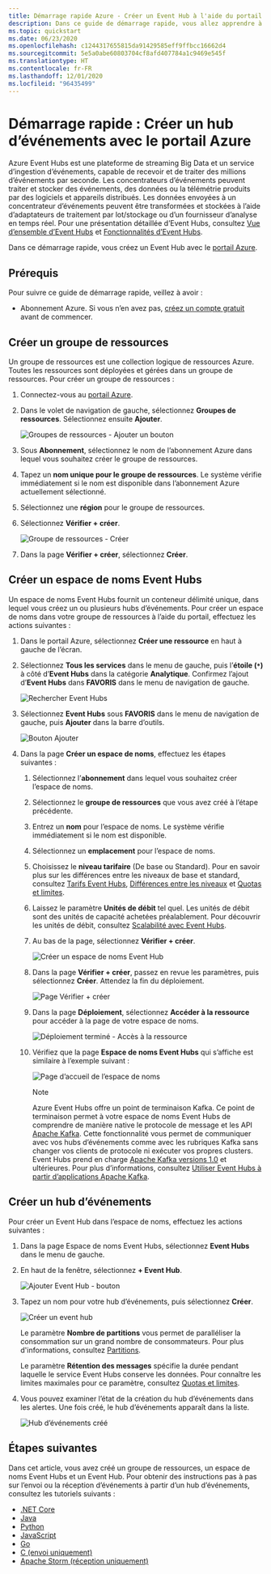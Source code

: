 ```yaml
---
title: Démarrage rapide Azure - Créer un Event Hub à l'aide du portail Azure
description: Dans ce guide de démarrage rapide, vous allez apprendre à créer un hub d’événements Azure à l’aide du portail Azure.
ms.topic: quickstart
ms.date: 06/23/2020
ms.openlocfilehash: c1244317655815da91429585eff9ffbcc16662d4
ms.sourcegitcommit: 5e5a0abe60803704cf8afd407784a1c9469e545f
ms.translationtype: HT
ms.contentlocale: fr-FR
ms.lasthandoff: 12/01/2020
ms.locfileid: "96435499"
---
```

# <a name="quickstart-create-an-event-hub-using-azure-portal"></a>Démarrage rapide : Créer un hub d’événements avec le portail Azure
Azure Event Hubs est une plateforme de streaming Big Data et un service d’ingestion d’événements, capable de recevoir et de traiter des millions d’événements par seconde. Les concentrateurs d’événements peuvent traiter et stocker des événements, des données ou la télémétrie produits par des logiciels et appareils distribués. Les données envoyées à un concentrateur d’événements peuvent être transformées et stockées à l’aide d’adaptateurs de traitement par lot/stockage ou d’un fournisseur d’analyse en temps réel. Pour une présentation détaillée d’Event Hubs, consultez [Vue d’ensemble d’Event Hubs](event-hubs-about.md) et [Fonctionnalités d’Event Hubs](event-hubs-features.md).

Dans ce démarrage rapide, vous créez un Event Hub avec le [portail Azure](https://portal.azure.com).

## <a name="prerequisites"></a>Prérequis

Pour suivre ce guide de démarrage rapide, veillez à avoir :

- Abonnement Azure. Si vous n’en avez pas, [créez un compte gratuit](https://azure.microsoft.com/free/) avant de commencer.

## <a name="create-a-resource-group"></a>Créer un groupe de ressources

Un groupe de ressources est une collection logique de ressources Azure. Toutes les ressources sont déployées et gérées dans un groupe de ressources. Pour créer un groupe de ressources :

1. Connectez-vous au [portail Azure](https://portal.azure.com).
1. Dans le volet de navigation de gauche, sélectionnez **Groupes de ressources**. Sélectionnez ensuite **Ajouter**.

   ![Groupes de ressources - Ajouter un bouton](./media/event-hubs-quickstart-portal/resource-groups1.png)

1. Sous **Abonnement**, sélectionnez le nom de l’abonnement Azure dans lequel vous souhaitez créer le groupe de ressources.
1. Tapez un **nom unique pour le groupe de ressources**. Le système vérifie immédiatement si le nom est disponible dans l’abonnement Azure actuellement sélectionné.
1. Sélectionnez une **région** pour le groupe de ressources.
1. Sélectionnez **Vérifier + créer**.

   ![Groupe de ressources - Créer](./media/event-hubs-quickstart-portal/resource-groups2.png)
1. Dans la page **Vérifier + créer**, sélectionnez **Créer**. 

## <a name="create-an-event-hubs-namespace"></a>Créer un espace de noms Event Hubs

Un espace de noms Event Hubs fournit un conteneur délimité unique, dans lequel vous créez un ou plusieurs hubs d’événements. Pour créer un espace de noms dans votre groupe de ressources à l’aide du portail, effectuez les actions suivantes :

1. Dans le portail Azure, sélectionnez **Créer une ressource** en haut à gauche de l’écran.
1. Sélectionnez **Tous les services** dans le menu de gauche, puis l’**étoile (`*`)** à côté d’**Event Hubs** dans la catégorie **Analytique**. Confirmez l’ajout d’**Event Hubs** dans **FAVORIS** dans le menu de navigation de gauche. 
    
   ![Rechercher Event Hubs](./media/event-hubs-quickstart-portal/select-event-hubs-menu.png)
1. Sélectionnez **Event Hubs** sous **FAVORIS** dans le menu de navigation de gauche, puis **Ajouter** dans la barre d’outils.

   ![Bouton Ajouter](./media/event-hubs-quickstart-portal/event-hubs-add-toolbar.png)
1. Dans la page **Créer un espace de noms**, effectuez les étapes suivantes :  
   1. Sélectionnez l’**abonnement** dans lequel vous souhaitez créer l’espace de noms.  
   1. Sélectionnez le **groupe de ressources** que vous avez créé à l’étape précédente.   
   1. Entrez un **nom** pour l’espace de noms. Le système vérifie immédiatement si le nom est disponible.  
   1. Sélectionnez un **emplacement** pour l’espace de noms.
   1. Choisissez le **niveau tarifaire** (De base ou Standard). Pour en savoir plus sur les différences entre les niveaux de base et standard, consultez [Tarifs Event Hubs](https://azure.microsoft.com/pricing/details/event-hubs/), [Différences entre les niveaux](event-hubs-faq.md#what-is-the-difference-between-event-hubs-basic-and-standard-tiers) et [Quotas et limites](event-hubs-quotas.md). 
   1. Laissez le paramètre **Unités de débit** tel quel. Les unités de débit sont des unités de capacité achetées préalablement. Pour découvrir les unités de débit, consultez [Scalabilité avec Event Hubs](event-hubs-scalability.md#throughput-units).  
   1. Au bas de la page, sélectionnez **Vérifier + créer**.
      
      ![Créer un espace de noms Event Hub](./media/event-hubs-quickstart-portal/create-event-hub1.png)
   1. Dans la page **Vérifier + créer**, passez en revue les paramètres, puis sélectionnez **Créer**. Attendez la fin du déploiement. 
      
      ![Page Vérifier + créer](./media/event-hubs-quickstart-portal/review-create.png)
      
   1. Dans la page **Déploiement**, sélectionnez **Accéder à la ressource** pour accéder à la page de votre espace de noms. 
      
      ![Déploiement terminé - Accès à la ressource](./media/event-hubs-quickstart-portal/deployment-complete.png)  
   1. Vérifiez que la page **Espace de noms Event Hubs** qui s’affiche est similaire à l’exemple suivant :   
      
      ![Page d’accueil de l’espace de noms](./media/event-hubs-quickstart-portal/namespace-home-page.png)       

      > [!NOTE]
      > Azure Event Hubs offre un point de terminaison Kafka. Ce point de terminaison permet à votre espace de noms Event Hubs de comprendre de manière native le protocole de message et les API [Apache Kafka](https://kafka.apache.org/intro). Cette fonctionnalité vous permet de communiquer avec vos hubs d’événements comme avec les rubriques Kafka sans changer vos clients de protocole ni exécuter vos propres clusters. Event Hubs prend en charge [Apache Kafka versions 1.0](https://kafka.apache.org/10/documentation.html) et ultérieures. Pour plus d’informations, consultez [Utiliser Event Hubs à partir d’applications Apache Kafka](event-hubs-for-kafka-ecosystem-overview.md).
    
## <a name="create-an-event-hub"></a>Créer un hub d’événements

Pour créer un Event Hub dans l’espace de noms, effectuez les actions suivantes :

1. Dans la page Espace de noms Event Hubs, sélectionnez **Event Hubs** dans le menu de gauche.
1. En haut de la fenêtre, sélectionnez **+ Event Hub**.
   
    ![Ajouter Event Hub - bouton](./media/event-hubs-quickstart-portal/create-event-hub4.png)
1. Tapez un nom pour votre hub d’événements, puis sélectionnez **Créer**.
   
    ![Créer un event hub](./media/event-hubs-quickstart-portal/create-event-hub5.png)

    Le paramètre **Nombre de partitions** vous permet de paralléliser la consommation sur un grand nombre de consommateurs. Pour plus d'informations, consultez [Partitions](event-hubs-scalability.md#partitions).

    Le paramètre **Rétention des messages** spécifie la durée pendant laquelle le service Event Hubs conserve les données. Pour connaître les limites maximales pour ce paramètre, consultez [Quotas et limites](event-hubs-quotas.md).
1. Vous pouvez examiner l’état de la création du hub d’événements dans les alertes. Une fois créé, le hub d’événements apparaît dans la liste.

    ![Hub d’événements créé](./media/event-hubs-quickstart-portal/event-hub-created.png)
    
## <a name="next-steps"></a>Étapes suivantes

Dans cet article, vous avez créé un groupe de ressources, un espace de noms Event Hubs et un Event Hub. Pour obtenir des instructions pas à pas sur l’envoi ou la réception d’événements à partir d’un hub d’événements, consultez les tutoriels suivants : 

- [.NET Core](event-hubs-dotnet-standard-getstarted-send.md)
- [Java](event-hubs-java-get-started-send.md)
- [Python](event-hubs-python-get-started-send.md)
- [JavaScript](event-hubs-node-get-started-send.md)
- [Go](event-hubs-go-get-started-send.md)
- [C (envoi uniquement)](event-hubs-c-getstarted-send.md)
- [Apache Storm (réception uniquement)](event-hubs-storm-getstarted-receive.md)


[Azure portal]: https://portal.azure.com/
[3]: ./media/event-hubs-quickstart-portal/sender1.png
[4]: ./media/event-hubs-quickstart-portal/receiver1.png
